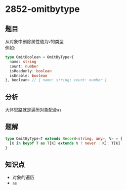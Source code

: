 # 2852-omitbytype
## 题目
从对象中删除属性值为`V`的类型  
例如:
```ts
type OmitBoolean = OmitByType<{
  name: string
  count: number
  isReadonly: boolean
  isEnable: boolean
}, boolean> // { name: string; count: number }
```
## 分析
大体思路就是遍历对象配合`as`
## 题解
```ts
type OmitByType<T extends Record<string, any>, V> = {
  [K in keyof T as T[K] extends V ? never : K]: T[K]
}
```
## 知识点
- 对象的遍历
- `as`